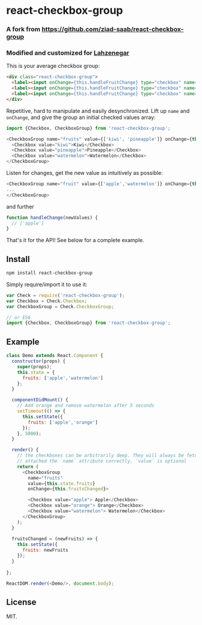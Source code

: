 # react-checkbox-group
### A fork from https://github.com/ziad-saab/react-checkbox-group
### Modified and customized for [Lahzenegar](https://lahzenegar.com/)

This is your average checkbox group:

```html
<div class="react-checkbox-group">
  <label><input onChange={this.handleFruitChange} type="checkbox" name="fruit" value="apple" />Apple</label>
  <label><input onChange={this.handleFruitChange} type="checkbox" name="fruit" value="orange" />Orange</label>
  <label><input onChange={this.handleFruitChange} type="checkbox" name="fruit" value="watermelon" />Watermelon</label>
</div>
```

Repetitive, hard to manipulate and easily desynchronized.
Lift up `name` and `onChange`, and give the group an initial checked values array:

```javascript
import {Checkbox, CheckboxGroup} from 'react-checkbox-group';

<CheckboxGroup name="fruits" value={['kiwi', 'pineapple']} onChange={this.fruitsChanged}>
  <Checkbox value="kiwi">Kiwi</Checkbox>
  <Checkbox value="pineapple">Pineapple</Checkbox>
  <Checkbox value="watermelon">Watermelon</Checkbox>
</CheckboxGroup>
```

Listen for changes, get the new value as intuitively as possible:

```javascript
<CheckboxGroup name="fruit" value={['apple','watermelon']} onChange={this.handleChange}>
...
</CheckboxGroup>
```

and further

```javascript
function handleChange(newValues) {
  // ['apple']
}
```

That's it for the API! See below for a complete example.

## Install

```sh
npm install react-checkbox-group
```

Simply require/import it to use it:

```javascript
var Check = require('react-checkbox-group');
var Checkbox = Check.Checkbox;
var CheckboxGroup = Check.CheckboxGroup;

// or ES6
import {Checkbox, CheckboxGroup} from 'react-checkbox-group';
```

## Example

```javascript
class Demo extends React.Component {
  constructor(props) {
    super(props);
    this.state = {
      fruits: ['apple','watermelon']
    };
  }

  componentDidMount() {
    // Add orange and remove watermelon after 5 seconds
    setTimeout(() => {
      this.setState({
        fruits: ['apple','orange']
      });
    }, 5000);
  }

  render() {
    // the checkboxes can be arbitrarily deep. They will always be fetched and
    // attached the `name` attribute correctly. `value` is optional
    return (
      <CheckboxGroup
        name="fruits"
        value={this.state.fruits}
        onChange={this.fruitsChanged}>

        <Checkbox value="apple"> Apple</Checkbox>
        <Checkbox value="orange"> Orange</Checkbox>
        <Checkbox value="watermelon"> Watermelon</Checkbox>
      </CheckboxGroup>
    );
  }
  
  fruitsChanged = (newFruits) => {
    this.setState({
      fruits: newFruits
    });
  }
  
};

ReactDOM.render(<Demo/>, document.body);
```

## License

MIT.
